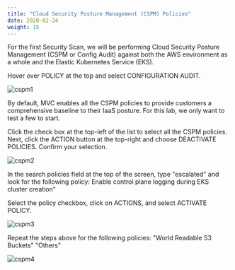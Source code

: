 ```yaml
---
title: "Cloud Security Posture Management (CSPM) Policies"
date: 2020-02-24
weight: 15
---
```


For the first Security Scan, we will be performing Cloud Security Posture Management (CSPM or Config Audit) against both the AWS environment as a whole and the Elastic Kubernetes Service (EKS).

Hover over POLICY at the top and select CONFIGURATION AUDIT.

![cspm1](/images/mvcscan/cspmpolicy01.png?classes=border,shadow)

By default, MVC enables all the CSPM policies to provide customers a comprehensive baseline to their IaaS posture. For this lab, we only want to test a few to start.

Click the check box at the top-left of the list to select all the CSPM policies. Next, click the ACTION button at the top-right and choose DEACTIVATE POLICIES. Confirm your selection.

![cspm2](/images/mvcscan/cspmpolicy02.png?classes=border,shadow)

In the search policies field at the top of the screen, type "escalated" and look for the following policy:
Enable control plane logging during EKS cluster creation"

Select the policy checkbox, click on ACTIONS, and select ACTIVATE POLICY.

![cspm3](/images/mvcscan/cspmpolicy03.png?classes=border,shadow)

Repeat the steps above for the following policies:
"World Readable S3 Buckets"
"Others"

![cspm4](/images/mvcscan/cspmpolicy04.png?classes=border,shadow)
